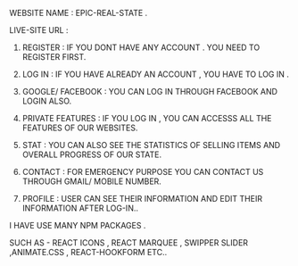  WEBSITE NAME : EPIC-REAL-STATE .

 LIVE-SITE URL : 

 <FEATURES>

 1. REGISTER : IF YOU DONT HAVE ANY ACCOUNT . YOU NEED TO REGISTER FIRST.

 2. LOG IN    : IF YOU HAVE ALREADY AN ACCOUNT , YOU HAVE TO LOG IN .

 3. GOOGLE/ FACEBOOK : YOU CAN LOG IN THROUGH FACEBOOK AND LOGIN ALSO.

 4. PRIVATE FEATURES : IF YOU LOG IN , YOU CAN ACCESSS ALL THE FEATURES OF OUR WEBSITES.

 5. STAT : YOU CAN ALSO SEE THE STATISTICS OF SELLING ITEMS AND OVERALL PROGRESS OF OUR STATE.

 6. CONTACT : FOR EMERGENCY PURPOSE YOU CAN CONTACT US THROUGH GMAIL/ MOBILE NUMBER.

 7. PROFILE : USER CAN SEE THEIR INFORMATION AND EDIT THEIR INFORMATION AFTER LOG-IN..



 <NPM PACKAGE>

 I HAVE USE MANY NPM PACKAGES .

 SUCH AS - REACT ICONS , REACT MARQUEE , SWIPPER SLIDER ,ANIMATE.CSS , REACT-HOOKFORM ETC..